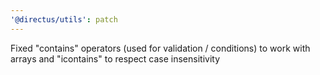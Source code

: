 ```yaml
---
'@directus/utils': patch
---
```


Fixed "contains" operators (used for validation / conditions) to work with arrays and "icontains" to respect case insensitivity
